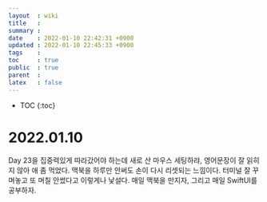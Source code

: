 ```yaml
---
layout  : wiki
title   : 
summary : 
date    : 2022-01-10 22:42:31 +0900
updated : 2022-01-10 22:45:33 +0900
tags    : 
toc     : true
public  : true
parent  : 
latex   : false
---
```

* TOC
{:toc}

# 2022.01.10
Day 23을 집중력있게 따라갔어야 하는데 새로 산 마우스 세팅하랴, 영어문장이 잘 읽히지 않아 애 좀 먹었다. 맥북을 하루만 안써도 손이 다시 리셋되는 느낌이다. 터미널 잘 꾸며놓고 또 며칠 안썼다고 이렇게나 낯설다. 매일 맥북을 만지자, 그리고 매일 SwiftUI를 공부하자.
